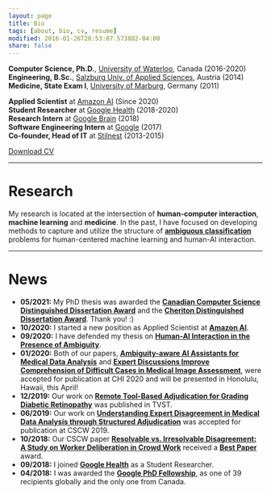 ```yaml
---
layout: page
title: Bio
tags: [about, bio, cv, resume]
modified: 2016-01-26T20:53:07.573882-04:00
share: false
---
```


<b>Computer Science, Ph.D.</b>, <a href="https://cs.uwaterloo.ca/" target="_blank">University of Waterloo</a>, Canada (2016-2020)<br>
<b>Engineering, B.Sc.</b>, <a href="https://www.fh-salzburg.ac.at/en/study/design-media-and-arts/multimediatechnology-bachelor" target="_blank">Salzburg Univ. of Applied Sciences</a>, Austria (2014)<br>
<b>Medicine, State Exam I</b>, <a href="https://www.uni-marburg.de/en/fb20" target="_blank">University of Marburg</a>, Germany (2011)<br>

<b>Applied Scientist</b> at <a href="https://aws.amazon.com/ai/" target="_blank">Amazon AI</a> (Since 2020)<br>
<b>Student Researcher</b> at <a href="https://health.google/health-research/" target="_blank">Google Health</a> (2018-2020)<br>
<b>Research Intern</b> at <a href="https://research.google/teams/brain/" target="_blank">Google Brain</a> (2018)<br>
<b>Software Engineering Intern</b> at <a href="https://blog.google/" target="_blank">Google</a> (2017)<br>
<b>Co-founder, Head of IT</b> at <a href="https://stilnest.com" target="_blank">Stilnest</a> (2013-2015)<br>

<a href="{{ site.url }}/downloads/cv_resume_mike_schaekermann.pdf" target="_blank" class="btn pull-right" style="margin-top: -65px">Download CV</a>

---

# Research

My research is located at the intersection of **human-computer interaction**, **machine learning** and **medicine**. In the past, I have focused on developing methods to capture and utilize the structure of <a href="https://uwspace.uwaterloo.ca/handle/10012/16284" target="_blank">**ambiguous classification**</a> problems for human-centered machine learning and human-AI interaction.

---

# News

* **05/2021:** My PhD thesis was awarded the <a href="https://cscan-infocan.ca/feature/mike-schaekermann-announcement/" target="_blank">**Canadian Computer Science Distinguished Dissertation Award**</a> and the <a href="https://cs.uwaterloo.ca/news/mike-schaekermann-hong-zhou-fiodar-kazhamiaka-win-cheriton-distinguished-dissertation-awards">**Cheriton Distinguished Dissertation Award**</a>. Thank you! :)
* **10/2020:** I started a new position as Applied Scientist at <a href="https://aws.amazon.com/ai/" target="_blank">**Amazon AI**</a>.
* **09/2020:** I have defended my thesis on <a href="https://uwspace.uwaterloo.ca/handle/10012/16284" target="_blank">**Human-AI Interaction in the Presence of Ambiguity**</a>.
* **01/2020:** Both of our papers, <a href="https://cs.uwaterloo.ca/~mschaeke/publications/schaekermann_ambiguity_aware_ai_2020.pdf" target="_blank">**Ambiguity-aware AI Assistants for Medical Data Analysis**</a> and <a href="https://cs.uwaterloo.ca/~mschaeke/publications/schaekermann_adjudication_based_training_2020.pdf" target="_blank">**Expert Discussions Improve Comprehension of Difficult Cases in Medical Image Assessment**</a>, were accepted for publication at CHI 2020 and will be presented in Honolulu, Hawaii, this April!
* **12/2019:** Our work on <a href="https://tvst.arvojournals.org/article.aspx?articleid=2757836" target="_blank">**Remote Tool-Based Adjudication for Grading Diabetic Retinopathy**</a> was published in TVST.
* **06/2019:** Our work on <a href="https://cs.uwaterloo.ca/~mschaeke/publications/schaekermann_eeg_adjudication_2019.pdf" target="_blank">**Understanding Expert Disagreement in Medical Data Analysis through Structured Adjudication**</a> was accepted for publication at CSCW 2019.
* **10/2018:** Our CSCW paper <a href="https://cs.uwaterloo.ca/~mschaeke/publications/schaekermann_crowd_deliberation_2018.pdf" target="_blank">**Resolvable vs. Irresolvable Disagreement: A Study on Worker Deliberation in Crowd Work**</a> received a <a href="https://medium.com/acm-cscw/announcing-the-best-of-cscw-2018-b98cb91e0f61" target="_blank">**Best Paper**</a> award.
* **09/2018:** I joined <a href="https://health.google/health-research/" target="_blank">**Google Health**</a> as a Student Researcher.
* **04/2018:** I was awarded the <a href="https://research.googleblog.com/2018/04/announcing-2018-google-phd-fellows-for.html" target="_blank">**Google PhD Fellowship**</a>, as one of 39 recipients globally and the only one from Canada.
